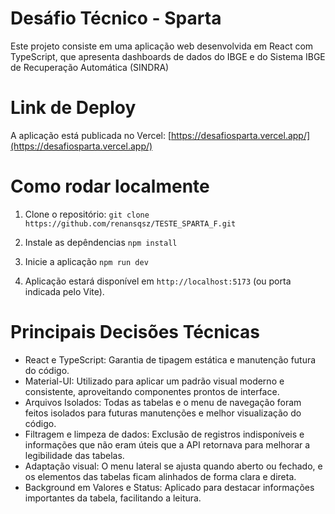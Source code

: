 # Desáfio Técnico - Sparta
Este projeto consiste em uma aplicação web desenvolvida em React com TypeScript, que apresenta dashboards de dados do IBGE e do Sistema IBGE de Recuperação Automática (SINDRA)

# Link de Deploy
A aplicação está publicada no Vercel: [https://desafiosparta.vercel.app/](https://desafiosparta.vercel.app/)

# Como rodar localmente
1. Clone o repositório:
`git clone https://github.com/renansqsz/TESTE_SPARTA_F.git`

2. Instale as depêndencias
`npm install`

3. Inicie a aplicação `npm run dev`
   
4. Aplicação estará disponível em `http://localhost:5173` (ou porta indicada pelo Vite).

# Principais Decisões Técnicas

- React e TypeScript: Garantia de tipagem estática e manutenção futura do código.
- Material-UI: Utilizado para aplicar um padrão visual moderno e consistente, aproveitando componentes prontos de interface.
- Arquivos Isolados: Todas as tabelas e o menu de navegação foram feitos isolados para futuras manutenções e melhor visualização do código.
- Filtragem e limpeza de dados: Exclusão de registros indisponíveis e informações que não eram úteis que a API retornava para melhorar a legibilidade das tabelas.
- Adaptação visual: O menu lateral se ajusta quando aberto ou fechado, e os elementos das tabelas ficam alinhados de forma clara e direta.
- Background em Valores e Status: Aplicado para destacar informações importantes da tabela, facilitando a leitura.
